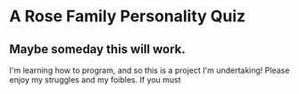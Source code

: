 
# A Rose Family Personality Quiz

## Maybe someday this will work.

I'm learning how to program, and so this is a project I'm undertaking! Please enjoy my struggles and my foibles. If you must
